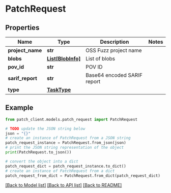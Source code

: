 # PatchRequest


## Properties

Name | Type | Description | Notes
------------ | ------------- | ------------- | -------------
**project_name** | **str** | OSS Fuzz project name | 
**blobs** | [**List[BlobInfo]**](BlobInfo.md) | List of blobs | 
**pov_id** | **str** | POV ID | 
**sarif_report** | **str** | Base64 encoded SARIF report | 
**type** | [**TaskType**](TaskType.md) |  | 

## Example

```python
from patch_client.models.patch_request import PatchRequest

# TODO update the JSON string below
json = "{}"
# create an instance of PatchRequest from a JSON string
patch_request_instance = PatchRequest.from_json(json)
# print the JSON string representation of the object
print(PatchRequest.to_json())

# convert the object into a dict
patch_request_dict = patch_request_instance.to_dict()
# create an instance of PatchRequest from a dict
patch_request_from_dict = PatchRequest.from_dict(patch_request_dict)
```
[[Back to Model list]](../README.md#documentation-for-models) [[Back to API list]](../README.md#documentation-for-api-endpoints) [[Back to README]](../README.md)


